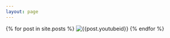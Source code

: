 ```yaml
---
layout: page
---
```


{% for post in site.posts %}
  <img src="http://img.youtube.com/vi/{{post.youtubeid}}/1.jpg" alt="{{post.youtubeid}}" title="{{post.youtubeid}}">
{% endfor %}
